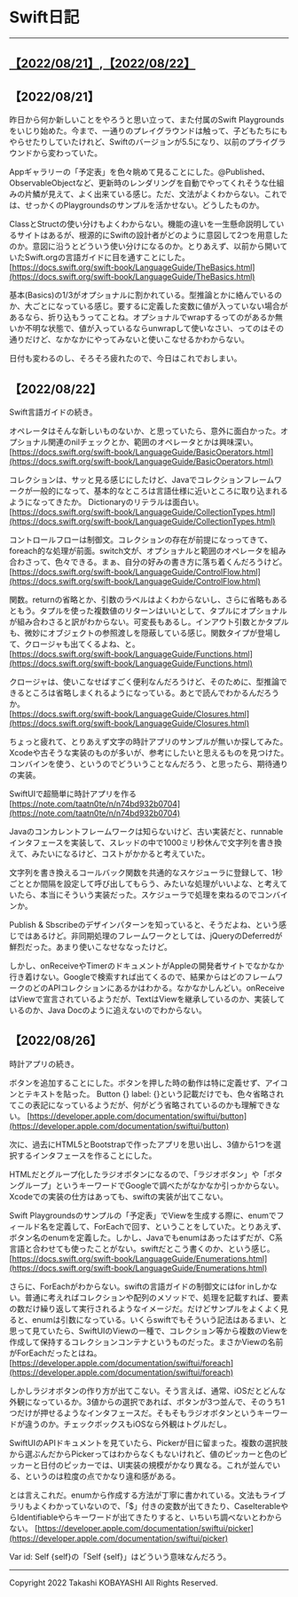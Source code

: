 # Swift日記
---
[【2022/08/21】](#2022/08/21),[【2022/08/22】](#2022/08/22)
---
## <a id="#2022/08/21">【2022/08/21】</a>
昨日から何か新しいことをやろうと思い立って、また付属のSwift Playgroundsをいじり始めた。今まで、一通りのプレイグラウンドは触って、子どもたちにもやらせたりしていたけれど、Swiftのバージョンが5.5になり、以前のプライグラウンドから変わっていた。

Appギャラリーの「予定表」を色々眺めて見ることにした。@Published、ObservableObjectなど、更新時のレンダリングを自動でやってくれそうな仕組みの片鱗が見えて、よく出来ている感じ。ただ、文法がよくわからない。これでは、せっかくのPlaygroundsのサンプルを活かせない。どうしたものか。

ClassとStructの使い分けもよくわからない。機能の違いを一生懸命説明しているサイトはあるが、根源的にSwiftの設計者がどのように意図して2つを用意したのか。意図に沿うとどういう使い分けになるのか。とりあえず、以前から開いていたSwift.orgの言語ガイドに目を通すことにした。  
[https://docs.swift.org/swift-book/LanguageGuide/TheBasics.html](https://docs.swift.org/swift-book/LanguageGuide/TheBasics.html)

基本(Basics)の1/3がオプショナルに割かれている。型推論とかに絡んでいるのか、大ごとになっている感じ。要するに定義した変数に値が入っていない場合があるなら、折り込もうってことね。オプショナルでwrapするってのがあるか無いか不明な状態で、値が入っているならunwrapして使いなさい、ってのはその通りだけど、なかなかにやってみないと使いこなせるかわからない。

日付も変わるのし、そろそろ疲れたので、今日はこれでおしまい。

## <a id="2022/08/22">【2022/08/22】</a>
Swift言語ガイドの続き。

オペレータはそんな新しいものないか、と思っていたら、意外に面白かった。オプショナル関連のnilチェックとか、範囲のオペレータとかは興味深い。  
[https://docs.swift.org/swift-book/LanguageGuide/BasicOperators.html](https://docs.swift.org/swift-book/LanguageGuide/BasicOperators.html)

コレクションは、サッと見る感じにしたけど、Javaでコレクションフレームワークが一般的になって、基本的なところは言語仕様に近いところに取り込まれるようになってきたか。 Dictionaryのリテラルは面白い。  
[https://docs.swift.org/swift-book/LanguageGuide/CollectionTypes.html](https://docs.swift.org/swift-book/LanguageGuide/CollectionTypes.html)

コントロールフローは制御文。コレクションの存在が前提になっってきて、foreach的な処理が前面。switch文が、オプショナルと範囲のオペレータを組み合わさって、色々できる。まぁ、自分の好みの書き方に落ち着くんだろうけど。  
[https://docs.swift.org/swift-book/LanguageGuide/ControlFlow.html](https://docs.swift.org/swift-book/LanguageGuide/ControlFlow.html)

関数。returnの省略とか、引数のラベルはよくわからないし、さらに省略もあるともう。タプルを使った複数値のリターンはいいとして、タプルにオプショナルが組み合わさると訳がわからない。可変長もあるし。インアウト引数とかタプルも、微妙にオブジェクトの参照渡しを隠蔽している感じ。関数タイプが登場して、クロージャも出てくるよね、と。  
[https://docs.swift.org/swift-book/LanguageGuide/Functions.html](https://docs.swift.org/swift-book/LanguageGuide/Functions.html)

クロージャは、使いこなせばすごく便利なんだろうけど、そのために、型推論できるところは省略しまくれるようになっている。あとで読んでわかるんだろうか。  
[https://docs.swift.org/swift-book/LanguageGuide/Closures.html](https://docs.swift.org/swift-book/LanguageGuide/Closures.html)

ちょっと疲れて、とりあえず文字の時計アプリのサンプルが無いか探してみた。Xcodeや古そうな実装のものが多いが、参考にしたいと思えるものを見つけた。コンバインを使う、というのでどういうことなんだろう、と思ったら、期待通りの実装。  

SwiftUIで超簡単に時計アプリを作る  
[https://note.com/taatn0te/n/n74bd932b0704](https://note.com/taatn0te/n/n74bd932b0704)

Javaのコンカレントフレームワークは知らないけど、古い実装だと、runnable インタフェースを実装して、スレッドの中で1000ミリ秒休んで文字列を書き換えて、みたいになるけど、コストがかかると考えていた。

文字列を書き換えるコールバック関数を共通的なスケジューラに登録して、1秒ごととか間隔を設定して呼び出してもらう、みたいな処理がいいよな、と考えていたら、本当にそういう実装だった。スケジューラで処理を束ねるのでコンバインか。

Publish & Sbscribeのデザインパターンを知っていると、そうだよね、という感じではあるけど。非同期処理のフレームワークとしては、jQueryのDeferredが鮮烈だった。あまり使いこなせななったけど。

しかし、onReceiveやTimerのドキュメントがAppleの開発者サイトでなかなか行き着けない。Googleで検索すれば出てくるので、結果からはどのフレームワークのどのAPIコレクションにあるかはわかる。なかなかしんどい。onReceiveはViewで宣言されているようだが、TextはViewを継承しているのか、実装しているのか、Java Docのように追えないのでわからない。

## 【2022/08/26】
時計アプリの続き。

ボタンを追加することにした。ボタンを押した時の動作は特に定義せず、アイコンとテキストを貼った。
Button {} label: {}という記載だけでも、色々省略されてこの表記になっているようだが、何がどう省略されているのかも理解できない。
[https://developer.apple.com/documentation/swiftui/button](https://developer.apple.com/documentation/swiftui/button)

次に、過去にHTML5とBootstrapで作ったアプリを思い出し、3値から1つを選択するインタフェースを作ることにした。

HTMLだとグループ化したラジオボタンになるので、「ラジオボタン」や「ボタングループ」というキーワードでGoogleで調べたがなかなか引っかからない。Xcodeでの実装の仕方はあっても、swiftの実装が出てこない。

Swift Playgroundsのサンプルの「予定表」でViewを生成する際に、enumでフィールド名を定義して、ForEachで回す、ということをしていた。とりあえず、ボタン名のenumを定義した。しかし、Javaでもenumはあったはずだが、C系言語と合わせても使ったことがない。swiftだとこう書くのか、という感じ。
[https://docs.swift.org/swift-book/LanguageGuide/Enumerations.html](https://docs.swift.org/swift-book/LanguageGuide/Enumerations.html)

さらに、ForEachがわからない。swiftの言語ガイドの制御文にはfor inしかない。普通に考えればコレクションや配列のメソッドで、処理を記載すれば、要素の数だけ繰り返して実行されるようなイメージだ。だけどサンプルをよくよく見ると、enumは引数になっている。いくらswiftでもそういう記法はあるまい、と思って見ていたら、SwiftUIのViewの一種で、コレクション等から複数のViewを作成して保持するコレクションコンテナというものだった。まさかViewの名前がForEachだったとはね。
[https://developer.apple.com/documentation/swiftui/foreach](https://developer.apple.com/documentation/swiftui/foreach)

しかしラジオボタンの作り方が出てこない。そう言えば、通常、iOSだとどんな外観になっているか。3値からの選択であれば、ボタンが3つ並んで、そのうち1つだけが押せるようなインタフェースだ。そもそもラジオボタンというキーワードが違うのか。チェックボックスもiOSなら外観はトグルだし。

SwiftUIのAPIドキュメントを見ていたら、Pickerが目に留まった。複数の選択肢から選ぶんだからPickerってはわからなくもないけれど、値のピッカーと色のピッカーと日付のピッカーでは、UI実装の規模がかなり異なる。これが並んでいる、というのは粒度の点でかなり違和感がある。

とは言えこれだ。enumから作成する方法が丁寧に書かれている。文法もライブラリもよくわかっていないので、「$」付きの変数が出てきたり、CaseIterableやらIdentifiableやらキーワードが出てきたりすると、いちいち調べないとわからない。
[https://developer.apple.com/documentation/swiftui/picker](https://developer.apple.com/documentation/swiftui/picker)

Var id: Self {self}の「Self {self}」はどういう意味なんだろう。


---
Copyright 2022   Takashi KOBAYASHI   All Rights Reserved.
